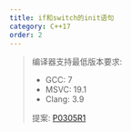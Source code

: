 ```yaml
---
title: if和switch的init语句
category: C++17
order: 2
---
```


> 编译器支持最低版本要求:
> * GCC: 7
> * MSVC: 19.1
> * Clang: 3.9
>
> 提案: [P0305R1](http://wg21.link/p0305r1)
